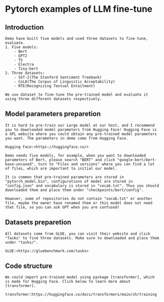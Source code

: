 # Pytorch examples of LLM fine-tune
## Introduction
    Demo have built five models and used three datasets to fine-tune, evaluate. 
    1. Five models:
        - Bert
        - GPT2
        - T5
        - Electra
        - Tiny-bert
    2. Three datasets:
        - SST-2(The Stanford Sentiment Treebank)
        - CoLA(The Corpus of Linguistic Acceptability)
        - RTE(Recognizing Textual Entailment)
    
    We use dataset to fine-tune the pre-trained model and evaluate it using three different datasets respectively.


## Model parameters preparetion
    It is hard to pre-train our Large model at our host, and I recommend you to downloaded model parameters from Hugging Face! Hugging Face is a GPL website where you could obtain any pre-trained model parameters you want. The parameters in demo come from Hugging Face. 
    
    Hugging Face:<https://huggingface.co/>

    Demo needs five models, for example, when you want to downloaded parameters of Bert, please search "BERT" and click "google-bert/bert-base-uncased", turn to "Files and versions" where you can find a lot of files, which are important to initial our model.

    It is common that pre-trained parameters are stored in "pytorch_model.bin", configurations of model are stored in "config.json" and vocabulary is stored in "vocab.txt". Thus you should downloaded them and place them under "checkpoints/bert/config".

    However, some of repositories do not contain "vocab.txt" or another file, maybe the owner have renamed them or this model does not need that file, so you can ask GPT when you are confused!

## Datasets preparetion
    All datasets come from GLUE, you can visit their website and click "Tasks" to find three datasets. Make sure to downloaded and place them under "tasks/".

    GLUE:<https://gluebenchmark.com/tasks> 

## Code structure
    We could import pre-trained model using package [transformer], which is made for Hugging Face. Click below to learn more about [transformer].

    transformer:https://huggingface.co/docs/transformers/main/zh/training
    
     




    



